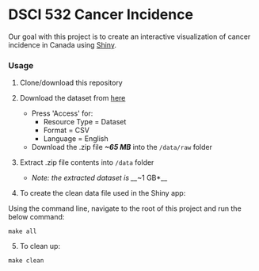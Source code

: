 # DSCI 532 Cancer Incidence

Our goal with this project is to create an interactive visualization of cancer incidence in Canada using [Shiny](https://shiny.rstudio.com/).

### Usage

1. Clone/download this repository
2. Download the dataset from [here](https://open.canada.ca/data/en/dataset/e667992c-5f2e-425a-8a44-a880930d82d8)
    - Press 'Access' for:
        - Resource Type = Dataset
        - Format = CSV
        - Language = English
    - Download the .zip file __*~65 MB*__ into the `/data/raw` folder
3. Extract .zip file contents into `/data` folder
    - *Note: the extracted dataset is __*~1 GB*__

4. To create the clean data file used in the Shiny app:

  Using the command line, navigate to the root of this project and run the below command:
```
make all
```
5. To clean up:
```
make clean
```

